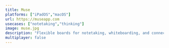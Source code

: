 ```yaml
---
title: Muse
platforms: ["iPadOS","macOS"]
url: https://museapp.com
usecases: ["notetaking","thinking"]
image: muse.jpg
description: "Flexible boards for notetaking, whiteboarding, and connecting the dots."
multiplayer: false
---
```

